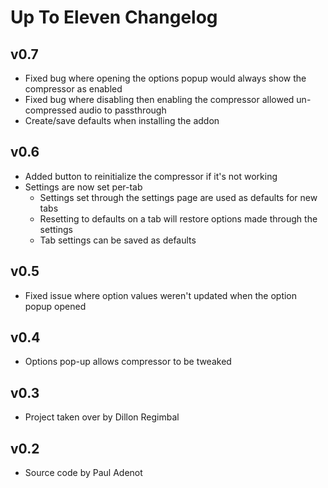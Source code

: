 # Up To Eleven Changelog

## v0.7

- Fixed bug where opening the options popup would always show the compressor as enabled
- Fixed bug where disabling then enabling the compressor allowed un-compressed audio to passthrough
- Create/save defaults when installing the addon

## v0.6

- Added button to reinitialize the compressor if it's not working
- Settings are now set per-tab
  - Settings set through the settings page are used as defaults for new tabs
  - Resetting to defaults on a tab will restore options made through the settings
  - Tab settings can be saved as defaults

## v0.5

- Fixed issue where option values weren't updated when the option popup opened

## v0.4

- Options pop-up allows compressor to be tweaked

## v0.3

- Project taken over by Dillon Regimbal

## v0.2

- Source code by Paul Adenot
